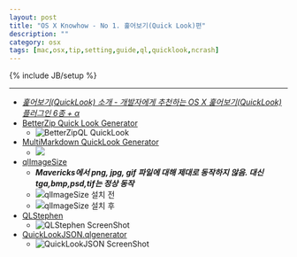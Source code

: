 ```yaml
---
layout: post
title: "OS X Knowhow - No 1. 훑어보기(Quick Look)편"
description: ""
category: osx
tags: [mac,osx,tip,setting,guide,ql,quicklook,ncrash]
---
```

{% include JB/setup %}

---

* *[훑어보기(QuickLook) 소개 - 개발자에게 추천하는 OS X 훑어보기(QuickLook) 플러그인 6종 + α](http://macnews.tistory.com/830)*
* [BetterZip Quick Look Generator](http://macitbetter.com/BetterZip-Quick-Look-Generator/)
  * ![BetterZipQL QuickLook](http://macitbetter.com/img/BetterZipQL11.jpg "BetterZipQL QuickLook")
* [MultiMarkdown QuickLook Generator](http://multimarkdown.com/download/)
  * [![](https://v4s2.yimg.com/so/7305/12959318634_fc5f0f7d11_z.jpg)](http://www.flickr.com/photos/dkkang1018/12959318634/)
* [qlImageSize](https://github.com/Nyx0uf/qlImageSize)
  * ***Mavericks에서 png, jpg, gif 파일에 대해 제대로 동작하지 않음. 대신 tga,bmp,psd,tif는 정상 동작***
  * ![qlImageSize 설치 전](http://static.whine.fr/images/2012/ql1.jpg "qlImageSize 설치 전")
  * ![qlImageSize 설치 후](http://static.whine.fr/images/2012/ql2.jpg "qlImageSize 설치 후")	
* [QLStephen](http://whomwah.github.io/qlstephen/)
  * ![QLStephen ScreenShot](http://farm4.static.flickr.com/3525/3195752859_e79137f720.jpg)
* [QuickLookJSON.qlgenerator](http://www.sagtau.com/quicklookjson.html)
  * ![QuickLookJSON ScreenShot](http://www.sagtau.com/media/screenshot.jpg "QuickLookJSON ScreenShot")